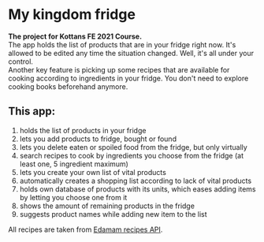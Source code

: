 # My kingdom fridge
**The project for Kottans FE 2021 Course.**  
The app holds the list of products that are in your fridge right now. It's allowed to be edited any time the situation changed. Well, it's all under your control.  
Another key feature is picking up some recipes that are available for cooking according to ingredients in your fridge. You don't need to explore cooking books beforehand anymore.
## This app:
1) holds the list of products in your fridge
2) lets you add products to fridge, bought or found
3) lets you delete eaten or spoiled food from the fridge, but only virtually 
4) search recipes to cook by ingredients you choose from the fridge (at least one, 5 ingredient maximum)
5) lets you create your own list of vital products
6) automatically creates a shopping list according to lack of vital products
7) holds own database of products with its units, which eases adding items by letting you choose one from it
8) shows the amount of remaining products in the fridge  
10) suggests product names while adding new item to the list

All recipes are  taken from [Edamam recipes API](https://developer.edamam.com/edamam-docs-recipe-api).
